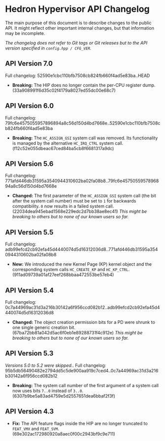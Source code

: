 # Hedron Hypervisor API Changelog

The main purpose of this document is to describe changes to the public API. It 
might reflect other important internal changes, but that information may be incomplete.

*The changelog does not refer to Git tags or Git releases but to the API version 
specified in `config.hpp / CFG_VER`.*

## API Version 7.0
<!-- Changelog temporarily removed because GitLab parses the range wrongly.  -->
Full changelog: 52590e1cbc110bfb7508cb824fb660f4ad5e83ba..HEAD
- **Breaking:** The HIP does no longer contain the per-CPU register dump. (33a908991f6d35c02f4179a8027ed55dc00e68c7)

## API Version 6.0
Full changelog: 79fc6e4575055957896894a8c56d150d4bd7668e..52590e1cbc110bfb7508cb824fb660f4ad5e83ba
- **Breaking:** The `HC_ASSIGN_GSI` system call was removed. Its functionality is managed by the alternative 
  `HC_IRQ_CTRL` system call. (f12c52e055dbeac67ced84ba5cb8f6681317a9dc)

## API Version 5.6
Full changelog: 771afd446db31595a3540944310602ba02fa08b8..79fc6e4575055957896894a8c56d150d4bd7668e
- **Changed:** The first parameter of the `HC_ASSIGN_GSI` system call (the bit after the system call number) must be 
  set to `1` for backwards compatibility. `0` now results in a failed system call. (22034dea945ebad1568e229edc2d7bb38ae8ec41)
  *This might be breaking to others but to none of our known users so far.*

## API Version 5.5
Full changelog: adb99efcd2cb92efa45d4440074d5d16312036d8..771afd446db31595a3540944310602ba02fa08b8
- **New:** We introduced the new Kernel Page (KP) kernel object and the corresponding system calls `HC_CREATE_KP` and 
  `HC_KP_CTRL`. (911ad09739a01af27eef268bbaa472553be57eb4)

## API Version 5.4
Full changelog: 0c7a44969ac31d3a216b30142a6f956ccd082b12..adb99efcd2cb92efa45d4440074d5d16312036d8
- **Changed:** The object creation permission bits for a PD were shrunk to one single generic creation bit. (67ba72bb81a042d5ac6f0eb1e89288731f4c912e)
  *This might be breaking to others but to none of our known users so far.*

## API Version 5.3
*Versions 5.0 to 5.2 were skipped.*.
Full changelog: 95b5db56490482e2794dd5c5de900aa919c7ced4..0c7a44969ac31d3a216b30142a6f956ccd082b12
- **Breaking:** The system call number of the first argument of a system call now uses bits `7..0` instead of `3..0`. 
  (6307b9be5a83ad4759e5d2557651dea6bbaf2f3f)

## API Version 4.3
- **Fix:** The API feature flags inside the HIP are no longer truncated to `FEAT_VMX` and `FEAT_SVM`. (69e302ac172980920a8aec0f00c2943bf9c9e711)
